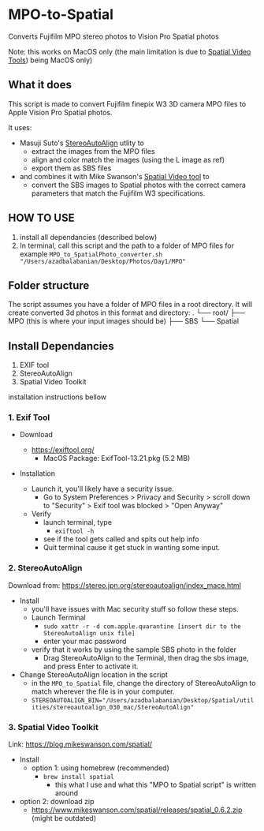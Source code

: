 # MPO-to-Spatial
Converts Fujifilm MPO stereo photos to Vision Pro Spatial photos 

Note: this works on MacOS only (the main limitation is due to [Spatial Video Tools](https://blog.mikeswanson.com/spatial/)) being MacOS only)

## What it does
This script is made to convert Fujifilm finepix W3 3D camera MPO files to Apple Vision Pro Spatial photos.

It uses:
- Masuji Suto's [StereoAutoAlign](https://stereo.jpn.org/stereoautoalign/index_mace.html) utlity to
	- extract the images from the MPO files
	- align and color match the images (using the L image as ref)
	- export them as SBS files
- and combines it with Mike Swanson's [Spatial Video tool](https://blog.mikeswanson.com/spatial/) to 
	- convert the SBS images to Spatial photos with the correct camera parameters that match the Fujifilm W3 specifications. 

## HOW TO USE
1. install all dependancies (described below)
2. In terminal, call this script and the path to a folder of MPO files
    for example
        `MPO_to_SpatialPhoto_converter.sh "/Users/azadbalabanian/Desktop/Photos/Day1/MPO"`

## Folder structure
The script assumes you have a folder of MPO files in a root directory. It will create converted 3d photos in this format and directory:
.
└── root/
    ├── MPO (this is where your input images should be)
    ├── SBS
    └── Spatial



## Install Dependancies
1. EXIF tool
2. StereoAutoAlign
3. Spatial Video Toolkit

installation instructions bellow

### 1. Exif Tool
- Download
	- https://exiftool.org/
		- MacOS Package: ExifTool-13.21.pkg (5.2 MB)

- Installation
	- Launch it, you'll likely have a security issue.
		- Go to System Preferences > Privacy and Security > scroll down to "Security" > Exif tool was blocked > "Open Anyway"
	- Verify
		- launch terminal, type
			- `exiftool -h`
		- see if the tool gets called and spits out help info
		- Quit terminal cause it get stuck in wanting some input.

### 2. StereoAutoAlign
Download from: https://stereo.jpn.org/stereoautoalign/index_mace.html

- Install
	- you'll have issues with Mac security stuff so follow these steps.
	- Launch Terminal
		- `sudo xattr -r -d com.apple.quarantine [insert dir to the StereoAutoAlign unix file]`
		- enter your mac password
	- verify that it works by using the sample SBS photo in the folder 
		- Drag StereoAutoAlign to the Terminal, then drag the sbs image, and press Enter to activate it.
- Change StereoAutoAlign location in the script
	- in the `MPO_to_Spatial` file, change the directory of StereoAutoAlign to match wherever the file is in your computer.
	- `STEREOAUTOALIGN_BIN="/Users/azadbalabanian/Desktop/Spatial/utilities/stereoautoalign_030_mac/StereoAutoAlign"`


### 3. Spatial Video Toolkit
Link: https://blog.mikeswanson.com/spatial/

- Install
	- option 1: using homebrew (recommended)
		- `brew install spatial`
			- this what I use and what this "MPO to Spatial script" is written around
- option 2: download zip
	- https://www.mikeswanson.com/spatial/releases/spatial_0.6.2.zip (might be outdated)

